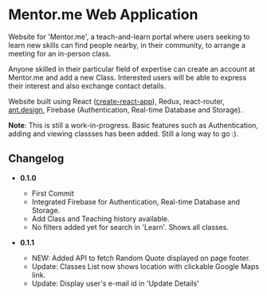 # Mentor.me Web Application

Website for 'Mentor.me', a teach-and-learn portal where users seeking to learn new skills can find people nearby, in their community, to arrange a meeting for an in-person class.

Anyone skilled in their particular field of expertise can create an account at Mentor.me and add a new Class. Interested users will be able to express their interest and also exchange contact details.

Website built using React ([create-react-app](https://github.com/facebook/create-react-app)), Redux, react-router, [ant.design](https://ant.design/), Firebase (Authentication, Real-time Database and Storage).

**Note**: This is still a work-in-progress. Basic features such as Authentication, adding and viewing classses has been added. Still a long way to go :).

## Changelog
- **0.1.0**
  * First Commit
  * Integrated Firebase for Authentication, Real-time Database and Storage.
  * Add Class and Teaching history available.
  * No filters added yet for search in 'Learn'. Shows all classes.

- **0.1.1**
  * NEW: Added API to fetch Random Quote displayed on page footer.
  * Update: Classes List now shows location with clickable Google Maps link.
  * Update: Display user's e-mail id in 'Update Details'